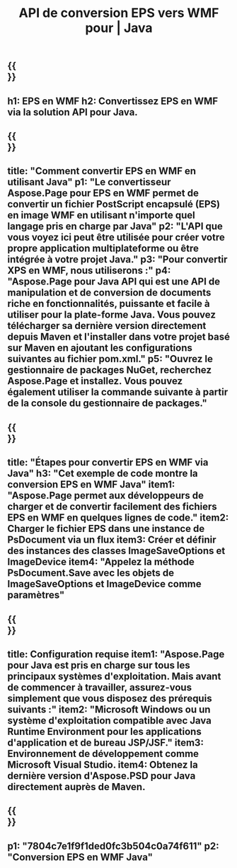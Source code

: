 ﻿---
translation: true
template: /_templates/_conversion-child-java.md
title: API de conversion EPS vers WMF pour | Java
url: /java/conversion/eps-to-wmf/
description: Exemple de code de conversion Java pour le format EPS en fichier WMF. Utilisez cet exemple de code pour convertir EPS en WMF dans n'importe quelle application Java Web ou de bureau.
informat: EPS
outformat: WMF
otherformats: XPS PS
---

{{<section banner>}}
---
h1: EPS en WMF
h2: Convertissez EPS en WMF via la solution API pour Java.
---

{{<section overview>}}
---
title: "Comment convertir EPS en WMF en utilisant Java"
p1: "Le convertisseur Aspose.Page pour EPS en WMF permet de convertir un fichier PostScript encapsulé (EPS) en image WMF en utilisant n'importe quel langage pris en charge par Java"
p2: "L'API que vous voyez ici peut être utilisée pour créer votre propre application multiplateforme ou être intégrée à votre projet Java."
p3: "Pour convertir XPS en WMF, nous utiliserons :"
p4: "Aspose.Page pour Java API qui est une API de manipulation et de conversion de documents riche en fonctionnalités, puissante et facile à utiliser pour la plate-forme Java. Vous pouvez télécharger sa dernière version directement depuis Maven et l'installer dans votre projet basé sur Maven en ajoutant les configurations suivantes au fichier pom.xml."
p5: "Ouvrez le gestionnaire de packages NuGet, recherchez Aspose.Page et installez. Vous pouvez également utiliser la commande suivante à partir de la console du gestionnaire de packages."
---

{{<section feature1>}}
---
title: "Étapes pour convertir EPS en WMF via Java"
h3: "Cet exemple de code montre la conversion EPS en WMF Java"
item1: "Aspose.Page permet aux développeurs de charger et de convertir facilement des fichiers EPS en WMF en quelques lignes de code."
item2: Charger le fichier EPS dans une instance de PsDocument via un flux
item3: Créer et définir des instances des classes ImageSaveOptions et ImageDevice
item4: "Appelez la méthode PsDocument.Save avec les objets de ImageSaveOptions et ImageDevice comme paramètres"
---

{{<section feature2>}}
---
title: Configuration requise
item1: "Aspose.Page pour Java est pris en charge sur tous les principaux systèmes d'exploitation. Mais avant de commencer à travailler, assurez-vous simplement que vous disposez des prérequis suivants :"
item2: "Microsoft Windows ou un système d'exploitation compatible avec Java Runtime Environment pour les applications d'application et de bureau JSP/JSF."
item3: Environnement de développement comme Microsoft Visual Studio.
item4: Obtenez la dernière version d'Aspose.PSD pour Java directement auprès de Maven.
---

{{<section gist>}}
---
p1: "7804c7e1f9f1ded0fc3b504c0a74f611"
p2: "Conversion EPS en WMF Java"
---
